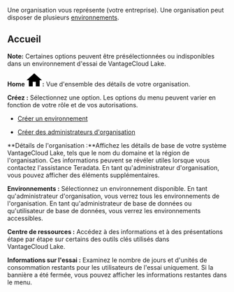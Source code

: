 Une organisation vous représente (votre entreprise). Une organisation peut disposer de plusieurs [environnements](sbt1640280496980.md).

Accueil
-------

**Note:** Certaines options peuvent être présélectionnées ou indisponibles dans un environnement d'essai de VantageCloud Lake.

**Home** ![House icon.](Images/cxp1588894410855.svg)**:** Vue d'ensemble des détails de votre organisation.

**Créez :** Sélectionnez une option. Les options du menu peuvent varier en fonction de votre rôle et de vos autorisations.

-   [Créer un environnement](qiv1640281527006.md)

-   [Créer des administrateurs d'organisation](hrv1640281410572.md)

**Détails de l'organisation :**Affichez les détails de base de votre système VantageCloud Lake, tels que le nom du domaine et la région de l'organisation. Ces informations peuvent se révéler utiles lorsque vous contactez l'assistance Teradata. En tant qu'administrateur d'organisation, vous pouvez afficher des éléments supplémentaires.

**Environnements :** Sélectionnez un environnement disponible. En tant qu'administrateur d'organisation, vous verrez tous les environnements de l'organisation. En tant qu'administrateur de base de données ou qu'utilisateur de base de données, vous verrez les environnements accessibles.

**Centre de ressources :** Accédez à des informations et à des présentations étape par étape sur certains des outils clés utilisés dans VantageCloud Lake.

**Informations sur l'essai :** Examinez le nombre de jours et d'unités de consommation restants pour les utilisateurs de l'essai uniquement. Si la bannière a été fermée, vous pouvez afficher les informations restantes dans le menu.
